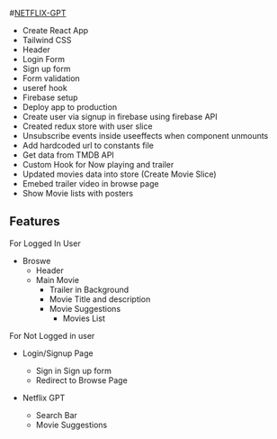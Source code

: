#[NETFLIX-GPT](https://netflixgpt-78ee3.web.app/browse)

-  Create React App
-  Tailwind CSS
-  Header
-  Login Form
-  Sign up form
-  Form validation
-  useref hook
-  Firebase setup
-  Deploy app to production
-  Create user via signup in firebase using firebase API
-  Created redux store with user slice
-  Unsubscribe events inside useeffects when component unmounts
-  Add hardcoded url to constants file
-  Get data from TMDB API
-  Custom Hook for Now playing and trailer
-  Updated movies data into store (Create Movie Slice)
-  Emebed trailer video in browse page
-  Show Movie lists with posters

## Features

For Logged In User

-  Broswe
   -  Header
   -  Main Movie
      -  Trailer in Background
      -  Movie Title and description
      -  Movie Suggestions
         -  Movies List

For Not Logged in user

-  Login/Signup Page

   -  Sign in Sign up form
   -  Redirect to Browse Page

-  Netflix GPT
   -  Search Bar
   -  Movie Suggestions
